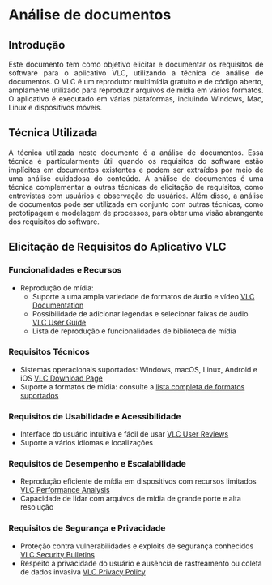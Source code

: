 # Análise de documentos

## Introdução

<div style="text-align:justify">
Este documento tem como objetivo elicitar e documentar os requisitos de software para o aplicativo VLC, utilizando a técnica de análise de documentos. O VLC é um reprodutor multimídia gratuito e de código aberto, amplamente utilizado para reproduzir arquivos de mídia em vários formatos. O aplicativo é executado em várias plataformas, incluindo Windows, Mac, Linux e dispositivos móveis.
</div>

## Técnica Utilizada

<div style="text-align:justify">
A técnica utilizada neste documento é a análise de documentos. Essa técnica é particularmente útil quando os requisitos do software estão implícitos em documentos existentes e podem ser extraídos por meio de uma análise cuidadosa do conteúdo. A análise de documentos é uma técnica complementar a outras técnicas de elicitação de requisitos, como entrevistas com usuários e observação de usuários. Além disso, a análise de documentos pode ser utilizada em conjunto com outras técnicas, como prototipagem e modelagem de processos, para obter uma visão abrangente dos requisitos do software.
</div>

## Elicitação de Requisitos do Aplicativo VLC

### Funcionalidades e Recursos

- Reprodução de mídia:
  - Suporte a uma ampla variedade de formatos de áudio e vídeo [VLC Documentation](https://www.videolan.org/vlc/features.html)
  - Possibilidade de adicionar legendas e selecionar faixas de áudio [VLC User Guide](https://wiki.videolan.org/VLC_User_Guide/)
  - Lista de reprodução e funcionalidades de biblioteca de mídia

### Requisitos Técnicos

- Sistemas operacionais suportados: Windows, macOS, Linux, Android e iOS [VLC Download Page](https://www.videolan.org/vlc/index.html)
- Suporte a formatos de mídia: consulte a [lista completa de formatos suportados](https://www.videolan.org/vlc/features.html)

### Requisitos de Usabilidade e Acessibilidade

- Interface do usuário intuitiva e fácil de usar [VLC User Reviews](https://www.trustpilot.com/review/vlc-media-player.en.softonic.com)
- Suporte a vários idiomas e localizações

### Requisitos de Desempenho e Escalabilidade

- Reprodução eficiente de mídia em dispositivos com recursos limitados [VLC Performance Analysis](https://www.researchgate.net/publication/313675068_Performance_Analysis_of_VLC_Media_Player)
- Capacidade de lidar com arquivos de mídia de grande porte e alta resolução

### Requisitos de Segurança e Privacidade

- Proteção contra vulnerabilidades e exploits de segurança conhecidos [VLC Security Bulletins](https://www.videolan.org/security/)
- Respeito à privacidade do usuário e ausência de rastreamento ou coleta de dados invasiva [VLC Privacy Policy](https://www.videolan.org/vlc/privacy.html)






